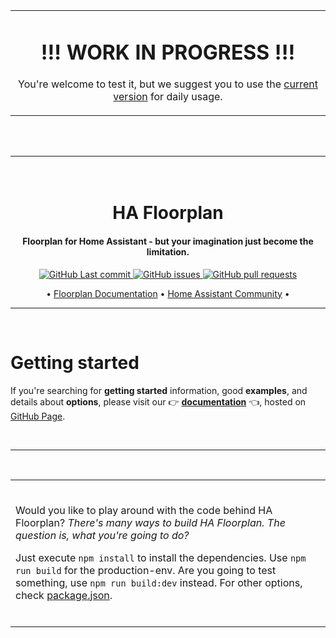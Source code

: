 <table align="center">
<tr>
<td>
<h1 align="center">
!!! WORK IN PROGRESS !!!
</h1>
<p align="center">
You're welcome to test it, but we suggest you to use the <a href="https://github.com/ExperienceLovelace/lovelace-floorplan" target="_blank">current version</a> for daily usage.
</p>
</td>
</tr>
</table>

<br><br>
<hr>

<h1 align="center">
  <br>
  HA Floorplan
</h1>


<h4 align="center">Floorplan for Home Assistant - but your imagination just become the limitation. </h4>

<p align="center">
    <a href="https://github.com/ExperienceLovelace/ha-floorplan/commits/master" target="_blank">
    <img src="https://github.com/ExperienceLovelace/ha-floorplan/workflows/Last%20commit/badge.svg?style=flat-square&logo=github&logoColor=white"
         alt="GitHub Last commit">
         </a>
    <a href="https://github.com/ExperienceLovelace/ha-floorplan/issues" target="_blank">
    <img src="https://img.shields.io/github/issues-raw/ExperienceLovelace/ha-floorplan.svg?style=flat-square&logo=github&logoColor=white"
         alt="GitHub issues">
         </a>
    <a href="https://github.com/ExperienceLovelace/ha-floorplan/pulls" target="_blank">
    <img src="https://img.shields.io/github/issues-pr-raw/ExperienceLovelace/ha-floorplan.svg?style=flat-square&logo=github&logoColor=white"
         alt="GitHub pull requests">
         </a>

</p>

<p align="center">
	•
  <a href="https://experiencelovelace.github.io/ha-floorplan/" target="_blank">Floorplan Documentation</a> •
  <a href="https://community.home-assistant.io/t/floorplan-now-available-as-a-lovelace-card/115489" target="_blank">Home Assistant Community</a> •
</p>

<hr>

<br>

# Getting started

If you're searching for __getting started__ information, good __examples__, and details about __options__, please visit our 
👉 **[documentation](https://experiencelovelace.github.io/ha-floorplan/)** 👈, hosted on [GitHub Page](https://experiencelovelace.github.io/ha-floorplan/).

<br>
<hr>
<br>

<table>
<tr>
<td>
<br>

Would you like to play around with the code behind HA Floorplan? _There's many ways to build HA Floorplan. The question is, what you're going to do?_

Just execute `npm install` to install the dependencies. Use `npm run build` for the production-env. Are you going to test something, use `npm run build:dev` instead. For other options, check [package.json](https://github.com/ExperienceLovelace/ha-floorplan/blob/master/package.json). 

<br>
</td>
</tr>
</table>
